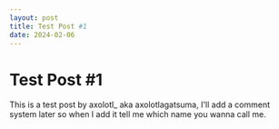 ```yaml
---
layout: post
title: Test Post #1
date: 2024-02-06
---
```


# Test Post #1

This is a test post by axolotl_ aka axolotlagatsuma, I'll add a comment system later so when I add it tell me which name you wanna call me.
